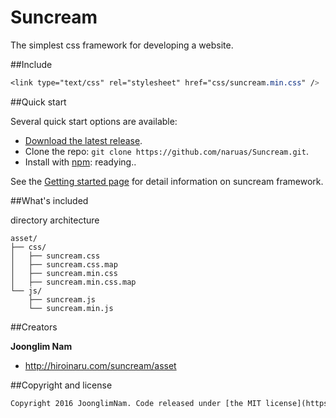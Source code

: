 # Suncream

The simplest css framework for developing a website.


##Include

```css
<link type="text/css" rel="stylesheet" href="css/suncream.min.css" />
```

##Quick start

Several quick start options are available:

* [Download the latest release](https://github.com/naruas/Suncream/archive/master.zip).
* Clone the repo: `git clone https://github.com/naruas/Suncream.git`.
* Install with [npm](https://www.npmjs.com): readying..

See the [Getting started page](http://hiroinaru.com/suncream/asset/) for detail information on suncream framework.


##What's included

directory architecture

```
asset/
├── css/
│   ├── suncream.css
│   ├── suncream.css.map
│   ├── suncream.min.css
│   ├── suncream.min.css.map
└── js/
    ├── suncream.js
    └── suncream.min.js
```

##Creators

**Joonglim Nam**

* <http://hiroinaru.com/suncream/asset>


##Copyright and license

```html
Copyright 2016 JoonglimNam. Code released under [the MIT license](https://github.com/naruas/Suncream/blob/master/LICENSE)
```

